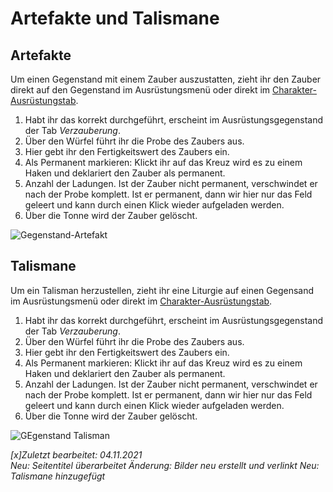 # Artefakte und Talismane

## Artefakte
Um einen Gegenstand mit einem Zauber auszustatten, zieht ihr den Zauber direkt auf den Gegenstand im Ausrüstungsmenü oder direkt im [Charakter-Ausrüstungstab](de-Charakterbogen#5-ausr%C3%BCstung).  
1. Habt ihr das korrekt durchgeführt, erscheint im Ausrüstungsgegenstand der Tab *Verzauberung*.  
2. Über den Würfel führt ihr die Probe des Zaubers aus.  
3. Hier gebt ihr den Fertigkeitswert des Zaubers ein.  
4. Als Permanent markieren: Klickt ihr auf das Kreuz wird es zu einem Haken und deklariert den Zauber als permanent.  
5. Anzahl der Ladungen. Ist der Zauber nicht permanent, verschwindet er nach der Probe komplett. Ist er permanent, dann wir hier nur das Feld geleert und kann durch einen Klick wieder aufgeladen werden.  
6. Über die Tonne wird der Zauber gelöscht.  

![Gegenstand-Artefakt](https://user-images.githubusercontent.com/80099175/140273394-63e0fe24-c8d7-418e-aa36-08732e9991bd.png)

## Talismane
Um ein Talisman herzustellen, zieht ihr eine Liturgie auf einen Gegensand im Ausrüstungsmenü oder direkt im [Charakter-Ausrüstungstab](de-Charakterbogen#5-ausr%C3%BCstung).  
1. Habt ihr das korrekt durchgeführt, erscheint im Ausrüstungsgegenstand der Tab *Verzauberung*.  
2. Über den Würfel führt ihr die Probe des Zaubers aus.  
3. Hier gebt ihr den Fertigkeitswert des Zaubers ein.  
4. Als Permanent markieren: Klickt ihr auf das Kreuz wird es zu einem Haken und deklariert den Zauber als permanent.  
5. Anzahl der Ladungen. Ist der Zauber nicht permanent, verschwindet er nach der Probe komplett. Ist er permanent, dann wir hier nur das Feld geleert und kann durch einen Klick wieder aufgeladen werden.  
6. Über die Tonne wird der Zauber gelöscht.  

![GEgenstand Talisman](https://user-images.githubusercontent.com/80099175/140273437-f91992ea-f53e-4039-aecc-59e9c91a8cd6.png)

*[x]Zuletzt bearbeitet: 04.11.2021*  
*Neu: Seitentitel überarbeitet*
*Änderung: Bilder neu erstellt und verlinkt*
*Neu: Talismane hinzugefügt*
